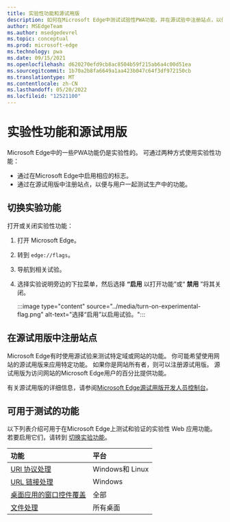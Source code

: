 ```yaml
---
title: 实验性功能和源试用版
description: 如何在Microsoft Edge中测试试验性PWA功能，并在源试验中注册站点，以便与用户一起在生产环境中使用这些功能。
author: MSEdgeTeam
ms.author: msedgedevrel
ms.topic: conceptual
ms.prod: microsoft-edge
ms.technology: pwa
ms.date: 09/15/2021
ms.openlocfilehash: d620270efd9cb8ac8504b59f215ab6a4c00d51ea
ms.sourcegitcommit: 1b70a2b8fa6649a1aa423b047c64f3df972150cb
ms.translationtype: MT
ms.contentlocale: zh-CN
ms.lasthandoff: 05/20/2022
ms.locfileid: "12521100"
---
```

# <a name="experimental-features-and-origin-trials"></a>实验性功能和源试用版

Microsoft Edge中的一些PWA功能仍是实验性的。 可通过两种方式使用实验性功能：

*   通过在Microsoft Edge中启用相应的标志。
*   通过在源试用版中注册站点，以便与用户一起测试生产中的功能。


<!-- ====================================================================== -->
## <a name="toggle-experimental-features"></a>切换实验功能

打开或关闭实验性功能：

1.  打开 Microsoft Edge。
1.  转到 `edge://flags`。
1.  导航到相关试验。
1.  选择实验说明旁边的下拉菜单，然后选择 **“启用** 以打开功能”或“ **禁用** ”将其关闭。

    :::image type="content" source="../media/turn-on-experimental-flag.png" alt-text="选择“启用”以启用试验。":::


<!-- ====================================================================== -->
## <a name="enroll-your-site-in-an-origin-trial"></a>在源试用版中注册站点

Microsoft Edge有时使用源试验来测试特定域或网站的功能。 你可能希望使用网站的源试用版来应用特定功能。 如果你是网站所有者，则可以注册源试用版。 源试用版为访问网站的Microsoft Edge用户的百分比提供功能。

有关源试用版的详细信息，请参阅[Microsoft Edge源试用版开发人员控制台](https://developer.microsoft.com/en-us/microsoft-edge/origin-trials)。<!-- temp keep /en-us, delete it later when omitting it ends up at right url -->


<!-- ====================================================================== -->
## <a name="features-that-are-available-to-test"></a>可用于测试的功能

以下列表介绍可用于在Microsoft Edge上测试和验证的实验性 Web 应用功能。 若要启用它们，请转到 [切换实验功能](#toggle-experimental-features)。

| 功能 | 平台 |
|:--- |:--- |
| [URI 协议处理](handle-protocols.md) | Windows和 Linux |
| [URL 链接处理](handle-urls.md) | Windows |
| [桌面应用的窗口控件覆盖](window-controls-overlay.md) | 全部 |
| [文件处理](handle-files.md) | 所有桌面 |

<!-- Links -->
